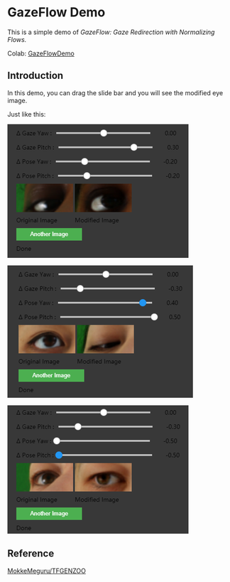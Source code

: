 # GazeFlow Demo
This is a simple demo of *GazeFlow: Gaze Redirection with Normalizing Flows.*

Colab:  [GazeFlowDemo](https://colab.research.google.com/drive/1TALhnvy6CuyzpC29mS8CShZH3mpV8AAG?usp=sharing)

## Introduction

In this demo, you can drag the slide bar and you will see the modified eye image.

Just like this:

![img](imgs/img_3.png)

![img](imgs/img_4.png)

![img](imgs/img_5.png)


## Reference

[MokkeMeguru/TFGENZOO](https://github.com/MokkeMeguru/TFGENZOO)